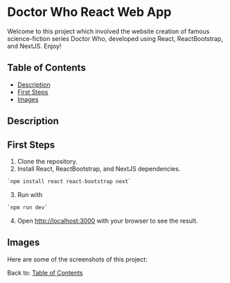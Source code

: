 # Doctor Who React Web App

Welcome to this project which involved the website creation of famous science-fiction series Doctor Who, developed using React, ReactBootstrap, and NextJS. Enjoy!

## Table of Contents

- [Description](#description)
- [First Steps](#firststeps)
- [Images](#images)

## Description


## First Steps
1. Clone the repository.
2. Install React, ReactBootstrap, and NextJS dependencies.
```bash
`npm install react react-bootstrap next`
```
3. Run with 
```bash
`npm run dev`
```
4. Open [http://localhost:3000](http://localhost:3000) with your browser to see the result.

## Images
Here are some of the screenshots of this project:


Back to: [Table of Contents](#table-of-contents)